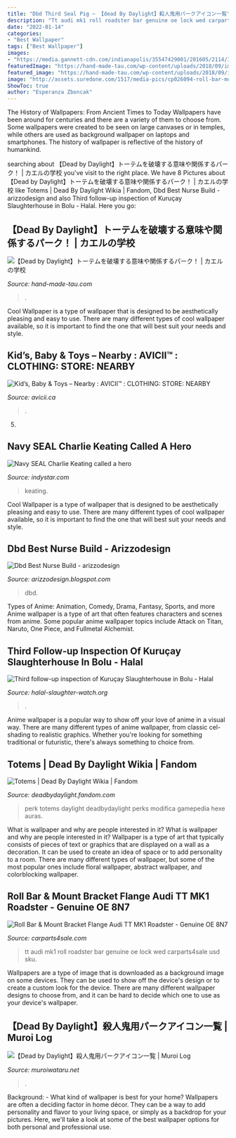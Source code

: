 ```yaml
---
title: "Dbd Third Seal Pig ~ 【dead By Daylight】殺人鬼用パークアイコン一覧"
description: "Tt audi mk1 roll roadster bar genuine oe lock wed carparts4sale usd sku"
date: "2022-01-14"
categories:
- "Best Wallpaper"
tags: ["Best Wallpaper"]
images:
- "https://media.gannett-cdn.com/indianapolis/35547429001/201605/2114/35547429001_4878494050001_4878450278001-vs.jpg?pubId=35547429001&amp;width=NaN&amp;height=NaN&amp;format=pjpg&amp;auto=webp"
featuredImage: "https://hand-made-tau.com/wp-content/uploads/2018/09/image-10.jpg"
featured_image: "https://hand-made-tau.com/wp-content/uploads/2018/09/image-10.jpg"
image: "http://assets.suredone.com/1517/media-pics/cp026094-roll-bar-mount-bracket-flange-audi-tt-mk1-roadster-genuine-oe-8n7-880-119-b.jpg"
ShowToc: true
author: "Esperanza Zboncak"
---
```



The History of Wallpapers: From Ancient Times to Today
Wallpapers have been around for centuries and there are a variety of them to choose from. Some wallpapers were created to be seen on large canvases or in temples, while others are used as background wallpaper on laptops and smartphones. The history of wallpaper is reflective of the history of humankind.

	

		
searching about 【Dead by Daylight】トーテムを破壊する意味や関係するパーク！ | カエルの学校 you've visit to the right place. We have 8 Pictures about 【Dead by Daylight】トーテムを破壊する意味や関係するパーク！ | カエルの学校 like Totems | Dead By Daylight Wikia | Fandom, Dbd Best Nurse Build - arizzodesign and also Third follow-up inspection of Kuruçay Slaughterhouse in Bolu - Halal. Here you go:
		
    
## 【Dead By Daylight】トーテムを破壊する意味や関係するパーク！ | カエルの学校

<img loading=lazy src="https://hand-made-tau.com/wp-content/uploads/2018/09/image-10.jpg" onerror="this.onerror=null;this.src='https://tse3.mm.bing.net/th?id=OIP.nq3vzmq_M6QpcPYIQujDJgAAAA&amp;pid=15.1';" alt="【Dead by Daylight】トーテムを破壊する意味や関係するパーク！ | カエルの学校">

_Source: hand-made-tau.com_

>. 

	

Cool Wallpaper is a type of wallpaper that is designed to be aesthetically pleasing and easy to use. There are many different types of cool wallpaper available, so it is important to find the one that will best suit your needs and style.

    
## Kid’s, Baby &amp; Toys – Nearby : AVICII™ : CLOTHING: STORE: NEARBY

<img loading=lazy src="https://www.avicii.ca/wp-content/uploads/2018/05/avicii-flowers-section-2.jpg" onerror="this.onerror=null;this.src='https://tse1.mm.bing.net/th?id=OIP.-mXvKioWX42qIpSv8AvLYQAAAA&amp;pid=15.1';" alt="Kid’s, Baby &amp; Toys – Nearby : AVICII™ : CLOTHING: STORE: NEARBY">

_Source: avicii.ca_

>. 

	

5.

    
## Navy SEAL Charlie Keating Called A Hero

<img loading=lazy src="https://media.gannett-cdn.com/indianapolis/35547429001/201605/2114/35547429001_4878494050001_4878450278001-vs.jpg?pubId=35547429001&amp;width=NaN&amp;height=NaN&amp;format=pjpg&amp;auto=webp" onerror="this.onerror=null;this.src='https://tse1.mm.bing.net/th?id=OIP.LVdmNDKD6cFkH1jEkANrQAHaEK&amp;pid=15.1';" alt="Navy SEAL Charlie Keating called a hero">

_Source: indystar.com_

>keating. 

	

Cool Wallpaper is a type of wallpaper that is designed to be aesthetically pleasing and easy to use. There are many different types of cool wallpaper available, so it is important to find the one that will best suit your needs and style.

    
## Dbd Best Nurse Build - Arizzodesign

<img loading=lazy src="https://i.ytimg.com/vi/RyI4OLiPkPk/maxresdefault.jpg" onerror="this.onerror=null;this.src='https://tse4.mm.bing.net/th?id=OIP.ym6PrPC5P8se6HWQu2ThYwHaEK&amp;pid=15.1';" alt="Dbd Best Nurse Build - arizzodesign">

_Source: arizzodesign.blogspot.com_

>dbd. 

	

Types of Anime: Animation, Comedy, Drama, Fantasy, Sports, and more
Anime wallpaper is a type of art that often features characters and scenes from anime. Some popular anime wallpaper topics include Attack on Titan, Naruto, One Piece, and Fullmetal Alchemist.

    
## Third Follow-up Inspection Of Kuruçay Slaughterhouse In Bolu - Halal

<img loading=lazy src="https://www.halal-slaughter-watch.org/wp-content/uploads/2016/05/IMG_7490-768x513.jpg" onerror="this.onerror=null;this.src='https://tse1.mm.bing.net/th?id=OIP.RPUICSCDRrwird0SGXDHvgHaE8&amp;pid=15.1';" alt="Third follow-up inspection of Kuruçay Slaughterhouse in Bolu - Halal">

_Source: halal-slaughter-watch.org_

>. 

	

Anime wallpaper is a popular way to show off your love of anime in a visual way. There are many different types of anime wallpaper, from classic cel-shading to realistic graphics. Whether you're looking for something traditional or futuristic, there's always something to choice from.

    
## Totems | Dead By Daylight Wikia | Fandom

<img loading=lazy src="https://vignette.wikia.nocookie.net/deadbydaylight/images/8/81/The_third_seal_perk.png/revision/latest?cb=20170118205427" onerror="this.onerror=null;this.src='https://tse4.mm.bing.net/th?id=OIP.hcmhYe-pfM_woKRnlzNdrAHaHa&amp;pid=15.1';" alt="Totems | Dead By Daylight Wikia | Fandom">

_Source: deadbydaylight.fandom.com_

>perk totems daylight deadbydaylight perks modifica gamepedia hexe auras. 

	

What is wallpaper and why are people interested in it?
What is wallpaper and why are people interested in it?
Wallpaper is a type of art that typically consists of pieces of text or graphics that are displayed on a wall as a decoration. It can be used to create an idea of space or to add personality to a room. There are many different types of wallpaper, but some of the most popular ones include floral wallpaper, abstract wallpaper, and colorblocking wallpaper.

    
## Roll Bar &amp; Mount Bracket Flange Audi TT MK1 Roadster - Genuine OE 8N7

<img loading=lazy src="http://assets.suredone.com/1517/media-pics/cp026094-roll-bar-mount-bracket-flange-audi-tt-mk1-roadster-genuine-oe-8n7-880-119-b.jpg" onerror="this.onerror=null;this.src='https://tse1.mm.bing.net/th?id=OIP.Tr90WSgRpKEYfMinvYdZUQHaF1&amp;pid=15.1';" alt="Roll Bar &amp; Mount Bracket Flange Audi TT MK1 Roadster - Genuine OE 8N7">

_Source: carparts4sale.com_

>tt audi mk1 roll roadster bar genuine oe lock wed carparts4sale usd sku. 

	

Wallpapers are a type of image that is downloaded as a background image on some devices. They can be used to show off the device's design or to create a custom look for the device. There are many different wallpaper designs to choose from, and it can be hard to decide which one to use as your device's wallpaper.

    
## 【Dead By Daylight】殺人鬼用パークアイコン一覧 | Muroi Log

<img loading=lazy src="https://muroiwataru.net/wp-content/uploads/2018/08/ad37571c91311af042b9cdbe65feff30.png" onerror="this.onerror=null;this.src='https://tse2.mm.bing.net/th?id=OIP.ciZinb2JvL9hLy7F9P9nrAAAAA&amp;pid=15.1';" alt="【Dead by Daylight】殺人鬼用パークアイコン一覧 | Muroi Log">

_Source: muroiwataru.net_

>. 

	

Background: - What kind of wallpaper is best for your home?
Wallpapers are often a deciding factor in home décor. They can be a way to add personality and flavor to your living space, or simply as a backdrop for your pictures. Here, we'll take a look at some of the best wallpaper options for both personal and professional use.

